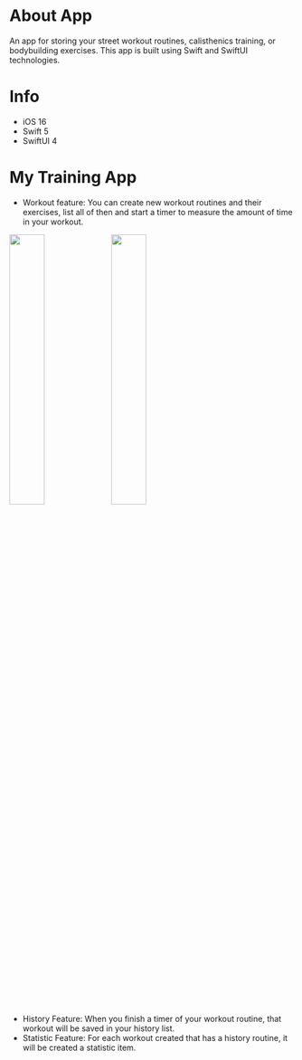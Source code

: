 # About App
An app for storing your street workout routines, calisthenics training, or bodybuilding exercises. This app is built using Swift and SwiftUI technologies.

# Info

* iOS 16
* Swift 5
* SwiftUI 4

# My Training App

* Workout feature: You can create new workout routines and their exercises, list all of then and start a timer to measure the amount of time in your workout.

<img src="https://user-images.githubusercontent.com/20096045/193409598-628f032c-b991-499b-a81b-25e581a30f9c.png" width=35% height=35%>
<img src="https://user-images.githubusercontent.com/20096045/193409635-7a77326e-7930-4214-a594-f5ce7832059d.png" width=35% height=35%>

* History Feature: When you finish a timer of your workout routine, that workout will be saved in your history list.
* Statistic Feature: For each workout created that has a history routine, it will be created a statistic item.

